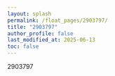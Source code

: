 ```yaml
---
layout: splash
permalink: /float_pages/2903797/
title: "2903797"
author_profile: false
last_modified_at: 2025-06-13
toc: false
---
```

 
2903797
